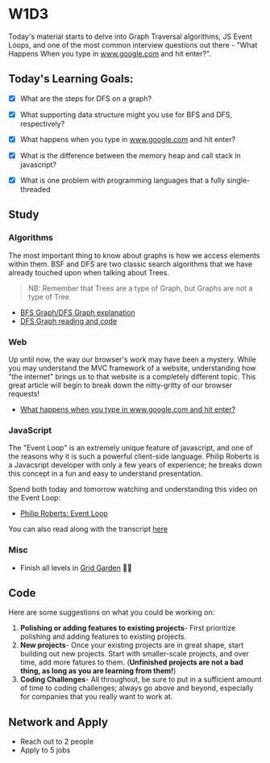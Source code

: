 # W1D3

Today's material starts to delve into Graph Traversal algorithms, JS Event Loops, and one of the most common interview questions out there - "What Happens When you type in www.google.com and hit enter?". 

## Today's Learning Goals:

- [x] What are the steps for DFS on a graph? 
- [x] What supporting data structure might you use for BFS and DFS, respectively?
- [x] What happens when you type in www.google.com and hit enter?
- [x] What is the difference between the memory heap and call stack in javascript?
- [x] What is one problem with programming languages that a fully single-threaded


## Study

### Algorithms

The most important thing to know about graphs is how we access elements within them. BSF and DFS are two classic search algorithms that we have already touched upon when talking about Trees.
> NB: Remember that Trees are a type of Graph, but Graphs are not a type of Tree

* [BFS Graph/DFS Graph explanation](https://www.youtube.com/watch?v=bIA8HEEUxZI)
* [DFS Graph reading and code](http://www.geeksforgeeks.org/depth-first-traversal-for-a-graph/)

### Web

Up until now, the way our browser's work may have been a mystery. While you may understand the MVC framework of a website, understanding how "the internet" brings us to that website is a completely different topic. This great article will begin to break down the nitty-gritty of our browser requests!

* [What happens when you type in www.google.com and hit enter?](https://medium.com/@maneesha.wijesinghe1/what-happens-when-you-type-an-url-in-the-browser-and-press-enter-bb0aa2449c1a)

### JavaScript

The "Event Loop" is an extremely unique feature of javascript, and one of the reasons why it is such a powerful client-side language. Philip Roberts is a Javacsript developer with only a few years of experience; he breaks down this concept in a fun and easy to understand presentation. 

Spend both today and tomorrow watching and understanding this video on the Event Loop:

* [Philip Roberts: Event Loop](https://www.youtube.com/watch?v=8aGhZQkoFbQ&t)

You can also read along with the transcript [here](https://2014.jsconf.eu/speakers/philip-roberts-what-the-heck-is-the-event-loop-anyway.html)

### Misc

* Finish all levels in [Grid Garden](https://cssgridgarden.com/) 🎉🎉

## Code

Here are some suggestions on what you could be working on:

1. **Polishing or adding features to existing projects**- First prioritize polishing and adding features to existing projects.
1. **New projects**- Once your existing projects are in great shape, start building out new projects. Start with smaller-scale projects, and over time, add more fatures to them. (**Unfinished projects are not a bad thing, as long as you are learning from them!**)
1. **Coding Challenges**- All throughout, be sure to put in a sufficient amount of time to coding challenges; always go above and beyond, especially for companies that you really want to work at.

## Network and Apply

* Reach out to 2 people
* Apply to 5 jobs
